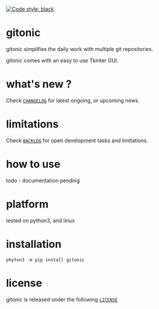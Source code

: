 [![Code style: black](https://img.shields.io/badge/code%20style-black-000000.svg)](https://github.com/psf/black)

# gitonic 

gitonic simplifies the daily work with multiple git repositories.

gitonic comes with an easy to use Tkinter GUI.


# what's new ?

Check
[`CHANGELOG`](https://github.com/kr-g/gitonic/blob/master/CHANGELOG.md)
for latest ongoing, or upcoming news.


# limitations

Check 
[`BACKLOG`](https://github.com/kr-g/gitonic/blob/master/BACKLOG.md)
for open development tasks and limitations.


# how to use

todo - documentation pending


# platform

tested on python3, and linux


# installation

    phyton3 -m pip install gitonic


# license

gitonic is released under the following
[`LICENSE`](https://github.com/kr-g/gitonic/blob/master/LICENSE.md)

